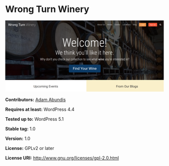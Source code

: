 # Wrong Turn Winery

![alt text](./images/screenshot.png "Wrong Turn Winery")

**Contributors:** [Adam Abundis](https://adamabundis.xyz)

**Requires at least:** WordPress 4.4

**Tested up to:** WordPress 5.1

**Stable tag:** 1.0

**Version:** 1.0

**License:** GPLv2 or later

**License URI:** http://www.gnu.org/licenses/gpl-2.0.html
